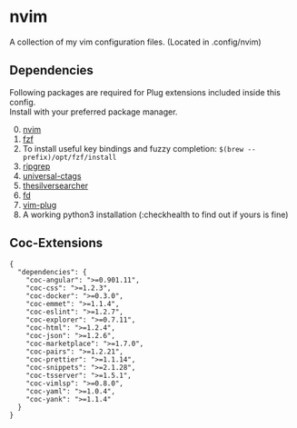 # nvim
A collection of my vim configuration files. 
(Located in .config/nvim)

## Dependencies

Following packages are required for Plug extensions included inside this config. <br/>
Install with your preferred package manager. <br/>

0. [nvim](https://neovim.io/)
1. [fzf](https://github.com/junegunn/fzf.vim)
2. To install useful key bindings and fuzzy completion: `$(brew --prefix)/opt/fzf/install`
3. [ripgrep](https://github.com/BurntSushi/ripgrep)
4. [universal-ctags](https://github.com/universal-ctags/ctags)
5. [thesilversearcher](https://github.com/ggreer/the_silver_searcher)
6. [fd](https://github.com/sharkdp/fd)
7. [vim-plug](https://github.com/junegunn/vim-plug)
8. A working python3 installation (:checkhealth to find out if yours is fine)

## Coc-Extensions
```
{
  "dependencies": {
    "coc-angular": ">=0.901.11",
    "coc-css": ">=1.2.3",
    "coc-docker": ">=0.3.0",
    "coc-emmet": ">=1.1.4",
    "coc-eslint": ">=1.2.7",
    "coc-explorer": ">=0.7.11",
    "coc-html": ">=1.2.4",
    "coc-json": ">=1.2.6",
    "coc-marketplace": ">=1.7.0",
    "coc-pairs": ">=1.2.21",
    "coc-prettier": ">=1.1.14",
    "coc-snippets": ">=2.1.28",
    "coc-tsserver": ">=1.5.1",
    "coc-vimlsp": ">=0.8.0",
    "coc-yaml": ">=1.0.4",
    "coc-yank": ">=1.1.4"
  }
}
```
